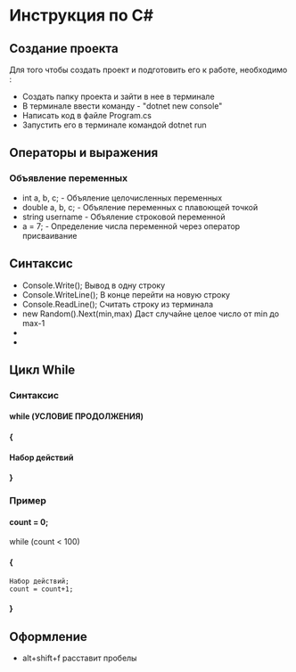 # Инструкция по C#
## Создание проекта
Для того чтобы создать проект и подготовить его к работе, необходимо :
* Создать папку проекта и зайти в нее в терминале
* В терминале ввести команду - "dotnet new console"
* Написать код в файле Program.cs
* Запустить его в терминале командой dotnet run

## Операторы и выражения 
### Объявление переменных
* int a, b, c; - Объяление целочисленных переменных
* double a, b, c; - Объяление переменных c плавоющей точкой
* string username - Объяление строковой переменной
* a = 7; - Определение числа переменной через оператор присваивание

## Синтаксис 

* Console.Write(); Вывод в одну строку
* Console.WriteLine(); В конце перейти на новую строку
* Console.ReadLine(); Считать строку из терминала
* new Random().Next(min,max) Даст случайне целое число от min до max-1  
* 
* 
## Цикл While
### Синтаксис

#### while (УСЛОВИЕ ПРОДОЛЖЕНИЯ)
#### {
####    Набор действий
#### }
### Пример
#### count = 0;
while (count < 100)
#### {
    Набор действий;
    count = count+1;
#### }

## Оформление 
* alt+shift+f расставит пробелы
